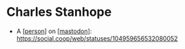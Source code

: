 # Charles Stanhope

 - A [[person]] on [[mastodon]]: https://social.coop/web/statuses/104959656532080052


[//begin]: # "Autogenerated link references for markdown compatibility"
[person]: person "Person"
[mastodon]: mastodon "Mastodon"
[//end]: # "Autogenerated link references"
